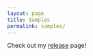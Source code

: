 ```yaml
---
layout: page
title: Samples
permalink: samples/
---
```


Check out my [release](https://github.com/alexiasa/balanced-dicephrase/releases) page!
